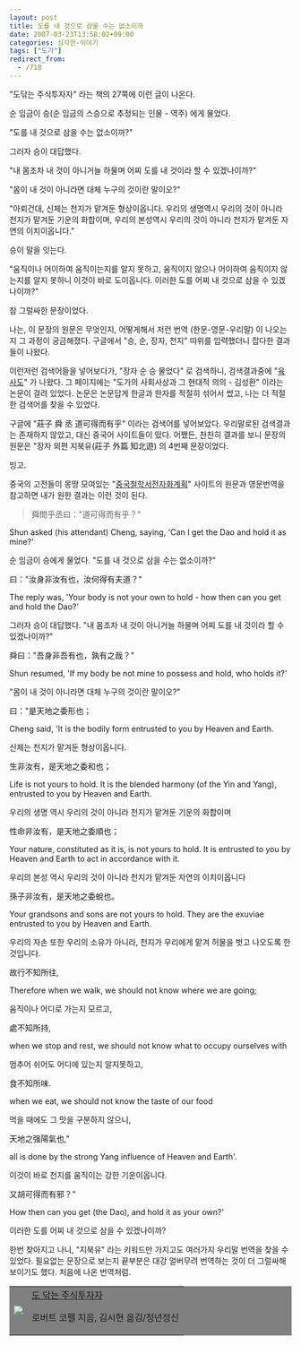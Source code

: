 ```yaml
---
layout: post
title: 도를 내 것으로 삼을 수는 없소이까
date: 2007-03-23T13:58:02+09:00
categories: 심각한-이야기
tags: ["도가"]
redirect_from:
  - /718
---
```


"도닦는 주식투자자" 라는 책의 27쪽에 이런 글이 나온다.

> 

순 임금이 승(순 임금의 스승으로 추정되는 인물 - 역주) 에게 물었다.

"도를 내 것으로 삼을 수는 없소이까?"

그러자 승이 대답했다.

"내 몸조차 내 것이 아니거늘 하물며 어찌 도를 내 것이라 할 수 있겠나이까?"

"몸이 내 것이 아니라면 대체 누구의 것이란 말이오?"

"아뢰건대, 신체는 천지가 맡겨둔 형상이옵니다. 우리의 생명역시 우리의 것이 아니라 천지가 맡겨둔 기운의 화합이며, 우리의 본성역시 우리의 것이 아니라 천지가 맡겨둔 자연의 이치이옵니다."

승이 말을 잇는다.

"움직이나 어이하여 움직이는지를 알지 못하고, 움직이지 않으나 어이하여 움직이지 않는지를 알지 못하니 이것이 바로 도이옵니다. 이러한 도를 어찌 내 것으로 삼을 수 있겠나이까?"

참 그럴싸한 문장이었다.

나는, 이 문장의 원문은 무엇인지, 어떻게해서 저런 번역 (한문-영문-우리말) 이 나오는지 그 과정이 궁금해졌다. 구글에서 "승, 순, 장자, 천지" 따위를 입력했더니 잡다한 결과들이 나왔다.

이런저런 검색어들을 넣어보다가, "장자 순 승 물었다" 로 검색하니, 검색결과중에 "<a href="http://blog.empas.com/apelyo/list.html?c=678290&amp;p=2" target="bb">육사도</a>" 가 나왔다. 그 페이지에는 "도가의 사회사상과 그 현대적 의의 - 김성환" 이라는 논문이 걸려 있었다. 논문은 논문답게 한글과 한자를 적절히 섞어서 썼고, 나는 더 적절한 검색어를 찾을 수 있었다.

구글에 "莊子 舜 丞 道可得而有乎" 이라는 검색어를 넣어보았다. 우리말로된 검색결과는 존재하지 않았고, 대신 중국어 사이트들이 떴다. 어쨌든, 찬찬히 결과를 보니 문장의 원문은 "장자 외편 지북유(莊子 外篇 知北遊) 의 4번째 문장이었다.

빙고.

중국의 고전들이 몽땅 모여있는 "<a href="http://chinese.dsturgeon.net/text.pl?node=2873&amp;if=gb&amp;en=on" target="bb">중국철학서전자화계획</a>" 사이트의 원문과 영문번역을 참고하면 내가 원한 결과는 이런 것이 된다.

> 舜問乎丞曰："道可得而有乎？"

Shun asked (his attendant) Cheng, saying, 'Can I get the Dao and hold it as mine?'

순 임금이 승에게 물었다. "도를 내 것으로 삼을 수는 없소이까?"

曰："汝身非汝有也，汝何得有夫道？"

The reply was, 'Your body is not your own to hold - how then can you get and hold the Dao?'

그러자 승이 대답했다. "내 몸조차 내 것이 아니거늘 하물며 어찌 도를 내 것이라 할 수 있겠나이까?"

舜曰："吾身非吾有也，孰有之哉？"

Shun resumed, 'If my body be not mine to possess and hold, who holds it?'

"몸이 내 것이 아니라면 대체 누구의 것이란 말이오?"

曰："是天地之委形也；

Cheng said, 'It is the bodily form entrusted to you by Heaven and Earth.

신체는 천지가 맡겨둔 형상이옵니다.

生非汝有，是天地之委和也；

Life is not yours to hold. It is the blended harmony (of the Yin and Yang), entrusted to you by Heaven and Earth.

우리의 생명 역시 우리의 것이 아니라 천지가 맡겨둔 기운의 화합이며

性命非汝有，是天地之委順也；

Your nature, constituted as it is, is not yours to hold. It is entrusted to you by Heaven and Earth to act in accordance with it.

우리의 본성 역시 우리의 것이 아니라 천지가 맡겨둔 자연의 이치이옵니다

孫子非汝有，是天地之委蛻也。

Your grandsons and sons are not yours to hold. They are the exuviae entrusted to you by Heaven and Earth.

우리의 자손 또한 우리의 소유가 아니라, 천지가 우리에게 맡겨 허물을 벗고 나오도록 한 것입니다.

故行不知所往,

Therefore when we walk, we should not know where we are going;

움직이나 어디로 가는지 모르고,

處不知所持,

when we stop and rest, we should not know what to occupy ourselves with

멈추어 쉬어도 어디에 있는지 알지못하고,

食不知所味.

when we eat, we should not know the taste of our food

먹을 때에도 그 맛을 구분하지 않으니,

天地之强陽氣也,"

all is done by the strong Yang influence of Heaven and Earth'.

이것이 바로 천지를 움직이는 강한 기운이옵니다.

又胡可得而有邪？"

How then can you get (the Dao), and hold it as your own?'

이러한 도를 어찌 내 것으로 삼을 수 있겠나이까?

한번 찾아지고 나니, "지북유" 라는 키워드만 가지고도 여러가지 우리말 번역을 찾을 수 있었다. 필요없는 문장으로 보는지 끝부분은 대강 얼버무려 번역하는 것이 더 그럴싸해보이기도 했다. 처음에 나온 번역처럼.

<table bgcolor="gray"><tbody><tr>

<td><a target="bb" href="http://www.aladdin.co.kr/shop/wproduct.aspx?ISBN=8987999076&amp;ttbkey=ttbjinto1216001&amp;copyPaper=1"><img src="http://image.aladdin.co.kr/coveretc/book/coveroff/8987999076_1.jpg" ></a></td>

<td align="left" ><a href="http://www.aladdin.co.kr/shop/wproduct.aspx?ISBN=8987999076&amp;ttbkey=ttbjinto1216001&amp;copyPaper=1" >도 닦는 주식투자자</a>

로버트 코펠 지음, 김시현 옮김/청년정신</td>

</tr></tbody></table>


